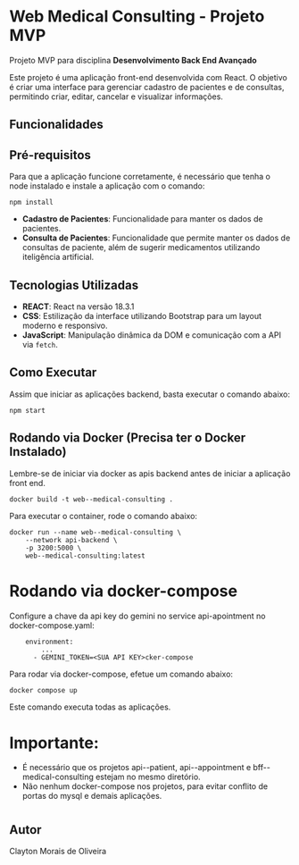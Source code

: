 # Web Medical Consulting - Projeto MVP

Projeto MVP para disciplina **Desenvolvimento Back End Avançado** 

Este projeto é uma aplicação front-end desenvolvida com React. O objetivo é criar uma interface para gerenciar cadastro  de pacientes e de consultas, permitindo criar, editar, cancelar e visualizar informações.

## Funcionalidades

## Pré-requisitos

Para que a aplicação funcione corretamente, é necessário que tenha o node instalado e instale a aplicação com o comando:

```
npm install
```

- **Cadastro de Pacientes**: Funcionalidade para manter os dados de pacientes.
- **Consulta de Pacientes**: Funcionalidade que permite manter os dados de consultas de paciente, além de sugerir medicamentos utilizando iteligência artificial.



## Tecnologias Utilizadas

- **REACT**: React na versão 18.3.1
- **CSS**: Estilização da interface utilizando Bootstrap para um layout moderno e responsivo.
- **JavaScript**: Manipulação dinâmica da DOM e comunicação com a API via `fetch`.

## Como Executar
Assim que iniciar as aplicações backend, basta executar o comando abaixo:

```
npm start
```

## Rodando via Docker (Precisa ter o Docker Instalado)

Lembre-se de iniciar via docker as apis backend antes de iniciar a aplicação
front end.

```
docker build -t web--medical-consulting .
```

Para executar o container, rode o comando abaixo:

```
docker run --name web--medical-consulting \
    --network api-backend \  
    -p 3200:5000 \
    web--medical-consulting:latest
```

# Rodando via docker-compose

Configure a chave da api key do gemini no service api-apointment no docker-compose.yaml:

```
    environment:
        ...
      - GEMINI_TOKEN=<SUA API KEY>cker-compose
```

Para rodar via docker-compose, efetue um comando abaixo:

```
docker compose up
```

Este comando executa todas as aplicações. 

# Importante:

- É necessário que os projetos api--patient, api--appointment e bff--medical-consulting  estejam no mesmo diretório. 
- Não nenhum docker-compose nos projetos, para evitar conflito de portas do mysql e demais aplicações.

#

## Autor
Clayton Morais de Oliveira
